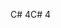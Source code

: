 <span data-ttu-id="0546c-101">C# 4</span><span class="sxs-lookup"><span data-stu-id="0546c-101">C# 4</span></span>

